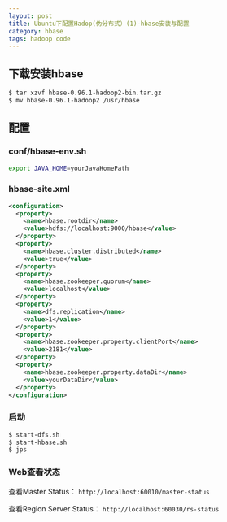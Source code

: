 ```yaml
---
layout: post
title: Ubuntu下配置Hadop(伪分布式）(1)-hbase安装与配置
category: hbase
tags: hadoop code
---
```

## 下载安装hbase

```sh
$ tar xzvf hbase-0.96.1-hadoop2-bin.tar.gz
$ mv hbase-0.96.1-hadoop2 /usr/hbase
```

<!-- more -->

## 配置

### conf/hbase-env.sh

```sh
export JAVA_HOME=yourJavaHomePath
```

### hbase-site.xml

```xml
<configuration>
  <property>
    <name>hbase.rootdir</name>
    <value>hdfs://localhost:9000/hbase</value>
  </property>
  <property>
    <name>hbase.cluster.distributed</name>
    <value>true</value>
  </property>
  <property>
    <name>hbase.zookeeper.quorum</name>
    <value>localhost</value>
  </property>
  <property>
    <name>dfs.replication</name>
    <value>1</value>
  </property>
  <property>
    <name>hbase.zookeeper.property.clientPort</name>
    <value>2181</value>
  </property>
  <property>
    <name>hbase.zookeeper.property.dataDir</name>
    <value>yourDataDir</value>
  </property>
</configuration>
```

### 启动

```sh
$ start-dfs.sh
$ start-hbase.sh
$ jps
```

### Web查看状态

查看Master Status： `http://localhost:60010/master-status`

查看Region Server Status： `http://localhost:60030/rs-status`
